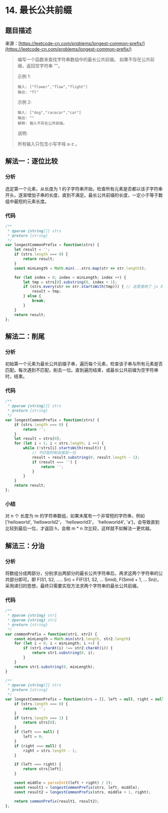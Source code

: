 # 14. 最长公共前缀

## 题目描述

来源：[https://leetcode-cn.com/problems/longest-common-prefix/](https://leetcode-cn.com/problems/longest-common-prefix/)

> 编写一个函数来查找字符串数组中的最长公共前缀。
> 如果不存在公共前缀，返回空字符串 ""。
>
> 示例 1:
> ```
> 输入: ["flower","flow","flight"]
> 输出: "fl"
> ```
>
> 示例 2:
> ```
> 输入: ["dog","racecar","car"]
> 输出: ""
> 解释: 输入不存在公共前缀。
> ```
>
> 说明:
>
> 所有输入只包含小写字母 a-z 。

## 解法一：逐位比较

### 分析

选定第一个元素，从长度为 1 的子字符串开始，检查所有元素是否都以该子字符串开头，逐渐增加子串的长度，直到不满足。最长公共前缀的长度，一定小于等于数组中最短的元素长度。

### 代码

```javascript
/**
 * @param {string[]} strs
 * @return {string}
 */
var longestCommonPrefix = function(strs) {
    let result = '';
    if (strs.length === 0) {
        return result;
    }
    const minLength = Math.min(...strs.map(str => str.length));

    for (let index = 0; index < minLength; index ++) {
        let tmp = strs[0].substring(0, index + 1);
        if (strs.every(str => str.startsWith(tmp))) { // 这里借用了 js 的 array.every 方法，本质还是一个循环调用
            result = tmp;
        } else {
            break;
        }
    }
    return result;
};
```

## 解法二：削尾

### 分析

初始第一个元素为最长公共前缀子串，遍历每个元素，检查该子串与所有元素是否匹配。每次遇到不匹配，削去一位。直到遍历结束，或最长公共前缀为空字符串时，结束。

### 代码

```javascript
/**
 * @param {string[]} strs
 * @return {string}
 */
var longestCommonPrefix = function(strs) {
    if (strs.length === 0) {
        return '';
    }
    let result = strs[0];
    for (let i = 1; i < strs.length; i ++) {
        while (!strs[i].startsWith(result)) {
            // 不匹配时削去尾部一位
            result = result.substring(0, result.length - 1);
            if (result === '') {
                return '';
            }
        }
    }
    return result;
};
```

### 小结

对 n 个 长度为 m 的字符串数组，如果末尾有一个非常短的字符串，例如 \['helloworld', 'helloworld2'， 'helloworld3'， 'helloworld4', 'a'\]，会导致直到比较到最后一位，才返回 h，会做 m * n 次比较，这样就不如解法一更优越。

## 解法三：分治

### 分析

将数组分成两部分，分别求出两部分的最长公共字符串后，再求这两个字符串的公共部分即可。即 F(S1, S2, ..... Sn) = F(F(S1, S2, ... Smid), F(Smid + 1, ... Sn))，采用递归的思想，最终只需要实现方法求两个字符串的最长公共前缀。

### 代码

```javascript
/**
 * @param {string} str1
 * @param {string} str2
 * @return {string}
 */
var commonPrefix = function(str1, str2) {
    const minLength = Math.min(str1.length, str2.length)
    for (let i = 0; i < minLength; i ++) {
        if (str1.charAt(i) !== str2.charAt(i)) {
            return str1.substring(0, i);
        }
    }
    return str1.substring(0, minLength);
}

/**
 * @param {string[]} strs
 * @return {string}
 */
var longestCommonPrefix = function(strs = [], left = null, right = null) {
    if (strs.length === 0) {
        return '';
    }
    if (strs.length === 1) {
        return strs[0];
    }
    if (left === null) {
        left = 0;
    }
    if (right === null) {
        right = strs.length - 1;
    }

    if (left === right) {
        return strs[left];
    }

    const middle = parseInt((left + right) / 2);
    const result1 = longestCommonPrefix(strs, left, middle);
    const result2 = longestCommonPrefix(strs, middle + 1, right);

    return commonPrefix(result1, result2);
};
```
